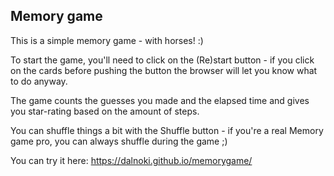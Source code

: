 ## Memory game

This is a simple memory game - with horses! :)

To start the game, you'll need to click on the (Re)start button - if you click on the cards before pushing the button the browser will let you know what to do anyway.

The game counts the guesses you made and the elapsed time and gives you star-rating based on the amount of steps. 

You can shuffle things a bit with the Shuffle button - if you're a real Memory game pro, you can always shuffle during the game ;)

You can try it here: https://dalnoki.github.io/memorygame/
